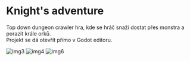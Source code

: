 # Knight's adventure
Top down dungeon crawler hra, kde se hráč snaží dostat přes monstra a porazit krále orků.  
Projekt se dá otevřít přímo v Godot editoru.

![img3](https://user-images.githubusercontent.com/93346591/157076650-5000d083-ba27-4052-b043-a0d5bc9947eb.png)
![img4](https://user-images.githubusercontent.com/93346591/157076687-5abfa75a-2bbe-4001-86b4-59c6ea2a57dc.png)
![img6](https://user-images.githubusercontent.com/93346591/157076713-b15d2b19-b5b8-4d04-881c-d153273e7252.png)
